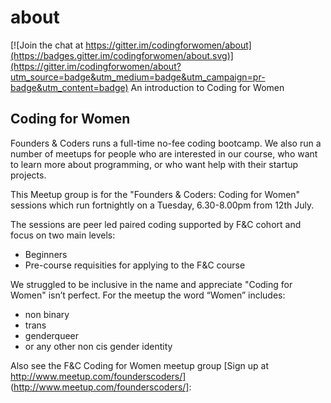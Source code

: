 # about

[![Join the chat at https://gitter.im/codingforwomen/about](https://badges.gitter.im/codingforwomen/about.svg)](https://gitter.im/codingforwomen/about?utm_source=badge&utm_medium=badge&utm_campaign=pr-badge&utm_content=badge)
An introduction to Coding for Women

## Coding for Women

Founders & Coders runs a full-time no-fee coding bootcamp. We also run a number of meetups for people who are interested in our course, who want to learn more about programming, or who want help with their startup projects.

This Meetup group is for the "Founders & Coders: Coding for Women" sessions which run fortnightly on a Tuesday, 6.30-8.00pm from 12th July.

The sessions are peer led paired coding supported by F&C cohort and focus on two main levels: 
* Beginners
* Pre-course requisities for applying to the F&C course

We struggled to be inclusive in the name and appreciate "Coding for Women" isn’t perfect. For the meetup the word “Women” includes:

* non binary
* trans
* genderqueer
* or any other non cis gender identity



Also see the F&C Coding for Women meetup group [Sign up at http://www.meetup.com/founderscoders/] (http://www.meetup.com/founderscoders/]: 
